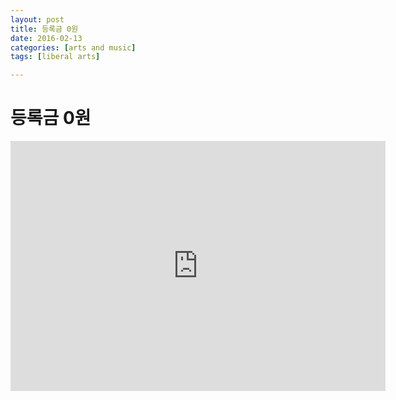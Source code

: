 ```yaml
---
layout: post
title: 등록금 0원
date: 2016-02-13
categories: [arts and music]
tags: [liberal arts]

---
```



# 등록금 0원

<iframe width="600" height="400" src="https://www.youtube.com/embed/Jk-a_EF7qBc" frameborder="0" allowfullscreen></iframe>


